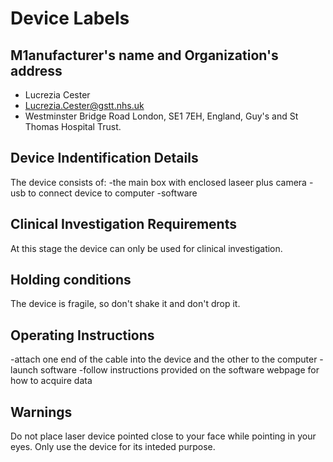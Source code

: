 # Device Labels

## M1anufacturer's name and Organization's address
* Lucrezia Cester
* Lucrezia.Cester@gstt.nhs.uk
* Westminster Bridge Road London, SE1 7EH, England, Guy's and St Thomas Hospital Trust.

## Device Indentification Details
The device consists of:
-the main box with enclosed laseer plus camera
-usb to connect device to computer
-software

## Clinical Investigation Requirements
At this stage the device can only be used for clinical investigation.

## Holding conditions
The device is fragile, so don't shake it and don't drop it.

## Operating Instructions
-attach one end of the cable into the device and the other to the computer
-launch software
-follow instructions provided on the software webpage for how to acquire data

## Warnings
Do not place laser device pointed close to your face while pointing in your eyes. Only use the device for its inteded purpose.
